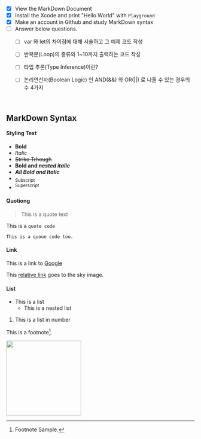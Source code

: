 - [x] View the MarkDown Document
- [x] Install the Xcode and print "Hello World" with `Playground`
- [x] Make an account in Github and study MarkDown syntax
- [ ] Answer below questions.
  - [ ] var 와 let의 차이점에 대해 서술하고 그 예제 코드 작성
  - [ ] 반복문(Loop)의 종류와 1~10까지 출력하는 코드 작성
  - [ ] 타입 추론(Type Inference)이란?
  - [ ] 논리연산자(Boolean Logic) 인 AND(&&) 와 OR(||) 로 나올 수 있는 경우의 수 4가지


<br/>

## MarkDown Syntax

#### Styling Text
- **Bold**
- *Italic*
- ~~Strike Trhough~~
- **Bold and _nested italic_**
- ***All Bold and Italic***
- <sub>Subscript</sub>
- <sup>Superscript</sup>

#### Quotiong
> This is a quote text

This is a `quote code`
```
This is a quoue code too.
```
#### Link
This is a link to [Google](https://www.google.com/)

This [relative link](/sky.jpeg) goes to the sky image.

#### List
- This is a list
  - This is a nested list
1. This is a list in number

This is a footnote[^1].

[^1]: Footnote Sample.



<img src="https://user-images.githubusercontent.com/106911494/178134448-8a411889-3bee-4126-ab08-9a06dd1cf089.jpeg" width="200"/>


<!---
- 👋 Hi, I’m @Eunice0927
- 👀 I’m interested in ...
- 🌱 I’m currently learning ...
- 💞️ I’m looking to collaborate on ...
- 📫 How to reach me ...

Eunice0927/Eunice0927 is a ✨ special ✨ repository because its `README.md` (this file) appears on your GitHub profile.
You can click the Preview link to take a look at your changes.

--->
<!--![KakaoTalk_Photo_2022-07-10-15-50-31](https://user-images.githubusercontent.com/106911494/178134448-8a411889-3bee-4126-ab08-9a06dd1cf089.jpeg)-->
